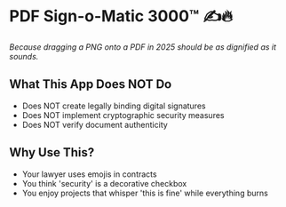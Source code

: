 # PDF Sign-o-Matic 3000™ ✍️🔥
*Because dragging a PNG onto a PDF in 2025 should be as dignified as it sounds.*

## What This App Does NOT Do
- Does NOT create legally binding digital signatures
- Does NOT implement cryptographic security measures
- Does NOT verify document authenticity

## Why Use This?
- Your lawyer uses emojis in contracts
- You think 'security' is a decorative checkbox
- You enjoy projects that whisper 'this is fine' while everything burns
